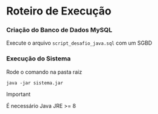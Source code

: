# Roteiro de Execução

### Criação do Banco de Dados MySQL
Execute o arquivo ```script_desafio_java.sql``` com um SGBD

### Execução do Sistema
Rode o comando na pasta raiz
```shell
java -jar sistema.jar
``` 

> [!IMPORTANT]  
> É necessário Java JRE >= 8
